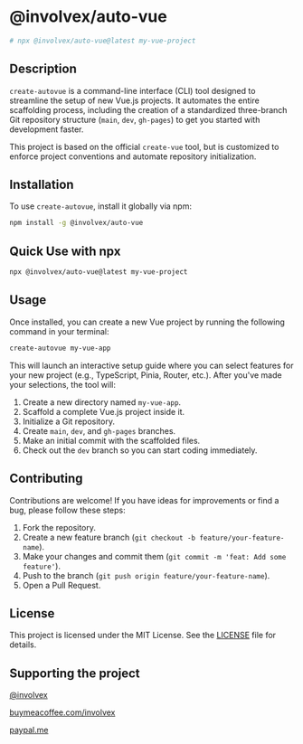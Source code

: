 # @involvex/auto-vue

```bash
# npx @involvex/auto-vue@latest my-vue-project
```

## Description

`create-autovue` is a command-line interface (CLI) tool designed to streamline the setup of new Vue.js projects. It automates the entire scaffolding process, including the creation of a standardized three-branch Git repository structure (`main`, `dev`, `gh-pages`) to get you started with development faster.

This project is based on the official `create-vue` tool, but is customized to enforce project conventions and automate repository initialization.

## Installation

To use `create-autovue`, install it globally via npm:

```bash
npm install -g @involvex/auto-vue
```

## Quick Use with npx

```bash
npx @involvex/auto-vue@latest my-vue-project
```

## Usage

Once installed, you can create a new Vue project by running the following command in your terminal:

```bash
create-autovue my-vue-app
```

This will launch an interactive setup guide where you can select features for your new project (e.g., TypeScript, Pinia, Router, etc.). After you've made your selections, the tool will:

1. Create a new directory named `my-vue-app`.
2. Scaffold a complete Vue.js project inside it.
3. Initialize a Git repository.
4. Create `main`, `dev`, and `gh-pages` branches.
5. Make an initial commit with the scaffolded files.
6. Check out the `dev` branch so you can start coding immediately.

## Contributing

Contributions are welcome! If you have ideas for improvements or find a bug, please follow these steps:

1. Fork the repository.
2. Create a new feature branch (`git checkout -b feature/your-feature-name`).
3. Make your changes and commit them (`git commit -m 'feat: Add some feature'`).
4. Push to the branch (`git push origin feature/your-feature-name`).
5. Open a Pull Request.

## License

This project is licensed under the MIT License. See the [LICENSE](LICENSE) file for details.

## Supporting the project

[@involvex](https://github.com/sponsors/involvex)

[buymeacoffee.com/involvex](https://buymeacoffee.com/involvex)

[paypal.me](https://paypal.me/involvex)
